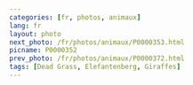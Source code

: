 ```yaml
---
categories: [fr, photos, animaux]
lang: fr
layout: photo
next_photo: /fr/photos/animaux/P0000353.html
picname: P0000352
prev_photo: /fr/photos/animaux/P0000372.html
tags: [Dead Grass, Elefantenberg, Giraffes]
---
```


